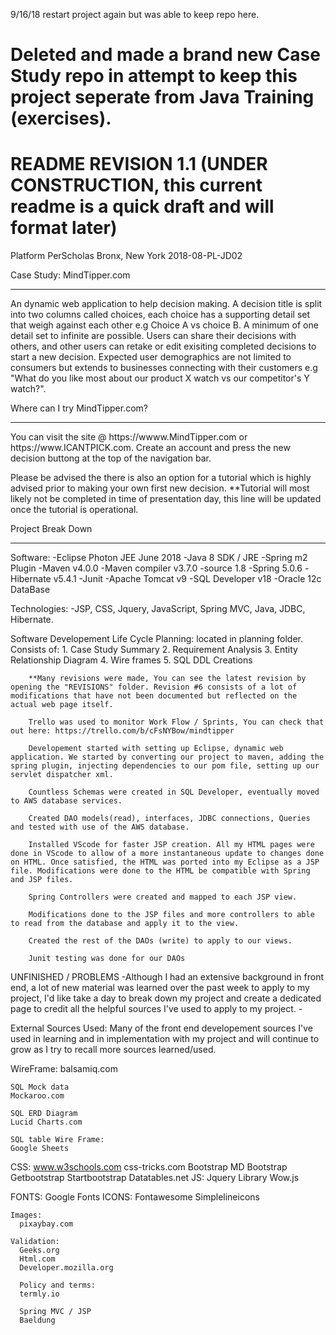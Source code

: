 9/16/18 restart project again but was able to keep repo  here.

# Deleted and made a brand new Case Study repo in attempt to keep this project seperate from Java Training (exercises).
# README REVISION 1.1 (UNDER CONSTRUCTION, this current readme is a quick draft and will format later)

Platform PerScholas Bronx, New York
2018-08-PL-JD02

Case Study: MindTipper.com
<hr>
An dynamic web application to help decision making. A decision title is split into two columns called choices, each choice has a supporting detail set that weigh against each other e.g Choice A vs choice B. A minimum of one detail set to infinite are possible. Users can share their decisions with others, and other users can retake or edit exisiting completed decisions to start a new decision. Expected user demographics are not limited to consumers but extends to businesses connecting with their customers e.g "What do you like most about our product X watch vs our competitor's Y watch?".

Where can I try MindTipper.com?
<hr>
You can visit the site @ https://wwww.MindTipper.com or https://www.ICANTPICK.com. Create an account and press the new decision buttong at the top of the navigation bar.

Please be advised the there is also an option for a tutorial which is highly advised prior to making your own first new decision.
**Tutorial will most likely not be completed in time of presentation day, this line will be updated once the tutorial is operational.

Project Break Down
<hr>
Software:
  -Eclipse Photon JEE June 2018
    -Java 8 SDK / JRE
    -Spring m2 Plugin
    -Maven v4.0.0
      -Maven compiler v3.7.0 
      -source 1.8
      -Spring 5.0.6
      -Hibernate v5.4.1
    -Junit
  -Apache Tomcat v9
  -SQL Developer v18
    -Oracle 12c DataBase
    
 Technologies:
  -JSP, CSS, Jquery, JavaScript, Spring MVC, Java, JDBC, Hibernate. 
  
  Software Developement Life Cycle
    Planning: located in planning folder.
      Consists of: 
        1. Case Study Summary
        2. Requirement Analysis
        3. Entity Relationship Diagram
        4. Wire frames
        5. SQL DDL Creations
        
        **Many revisions were made, You can see the latest revision by opening the "REVISIONS" folder. Revision #6 consists of a lot of modifications that have not been documented but reflected on the actual web page itself.
        
        Trello was used to monitor Work Flow / Sprints, You can check that out here: https://trello.com/b/cFsNYBow/mindtipper
        
        Developement started with setting up Eclipse, dynamic web application. We started by converting our project to maven, adding the spring plugin, injecting dependencies to our pom file, setting up our servlet dispatcher xml.
        
        Countless Schemas were created in SQL Developer, eventually moved to AWS database services.
        
        Created DAO models(read), interfaces, JDBC connections, Queries and tested with use of the AWS database.
        
        Installed VScode for faster JSP creation. All my HTML pages were done in VScode to allow of a more instantaneous update to changes done on HTML. Once satisfied, the HTML was ported into my Eclipse as a JSP file. Modifications were done to the HTML be compatible with Spring and JSP files.
        
        Spring Controllers were created and mapped to each JSP view.
        
        Modifications done to the JSP files and more controllers to able to read from the database and apply it to the view.
        
        Created the rest of the DAOs (write) to apply to our views.
        
        Junit testing was done for our DAOs
        
        
   UNFINISHED / PROBLEMS
    -Although I had an extensive background in front end, a lot of new material was learned over the past week to apply to my project,
      I'd like take a day to break down my project and create a dedicated page to credit all the helpful sources I've used to apply to    my project.
      -
    
   External Sources Used:
   Many of the front end developement sources I've used in learning and in implementation with my project and will continue to grow as I try to recall more sources learned/used.
      
   WireFrame:
    balsamiq.com
    
    SQL Mock data
    Mockaroo.com
   
    SQL ERD Diagram
    Lucid Charts.com
   
    SQL table Wire Frame:
    Google Sheets
      
   CSS:
    www.w3schools.com
    css-tricks.com
    Bootstrap
    MD Bootstrap
    Getbootstrap
    Startbootstrap
    Datatables.net
   JS:
    Jquery Library
    Wow.js
    
   FONTS:
    Google Fonts
   ICONS:
    Fontawesome
    Simplelineicons
    
    Images:
      pixaybay.com
    
    Validation:
      Geeks.org
      Html.com
      Developer.mozilla.org
      
      Policy and terms:
      termly.io
      
      Spring MVC / JSP
      Baeldung
